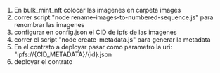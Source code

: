1) En bulk_mint_nft colocar las imagenes en carpeta images
2) correr script "node rename-images-to-numbered-sequence.js" para renombrar las imagenes
3) configurar en config.json el CID de ipfs de las imagenes
4) correr el script "node create-metadata.js" para generar la metadata
5) En el contrato a deployar pasar como parametro la uri: "ipfs://{CID_METADATA}/{id}.json
6) deployar el contrato